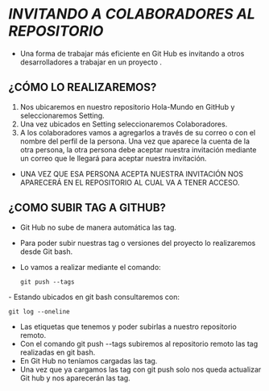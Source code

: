# ***INVITANDO A COLABORADORES AL REPOSITORIO***
- Una forma de trabajar más eficiente en Git Hub es invitando a otros desarrolladores a trabajar en un proyecto .​

## ¿CÓMO LO REALIZAREMOS?
1. Nos ubicaremos en nuestro repositorio Hola-Mundo en GitHub y seleccionaremos Setting.
2. Una vez ubicados en Setting seleccionaremos Colaboradores.
3. A los colaboradores vamos a agregarlos a través de su correo o con el nombre del perfil de la persona. ​​Una vez que aparece la cuenta de la otra persona, la otra persona debe aceptar nuestra invitación mediante un correo que le llegará para aceptar nuestra invitación.
- UNA VEZ QUE ESA PERSONA ACEPTA NUESTRA INVITACIÓN NOS APARECERÁ EN EL REPOSITORIO AL CUAL VA A TENER ACCESO.

## ¿COMO SUBIR TAG A GITHUB?
- Git Hub no sube de manera automática las tag.
- Para poder subir nuestras tag o versiones del proyecto lo realizaremos desde Git bash.​
- Lo vamos a realizar mediante el comando:

      git push --tags

​- Estando ubicados en git bash consultaremos con:

    git log --oneline 

- Las etiquetas que tenemos y poder subirlas a nuestro repositorio remoto.
- Con el comando git push --tags subiremos al repositorio remoto las tag realizadas en git bash.
- En Git Hub no teníamos cargadas las tag.
- Una vez que ya cargamos las tag con git push solo nos queda actualizar Git hub y nos aparecerán las tag.
